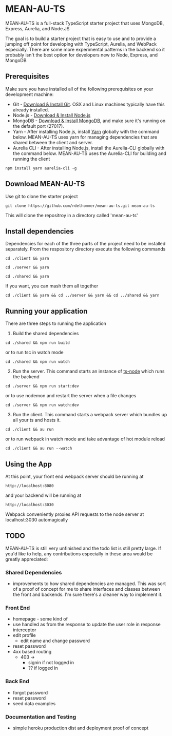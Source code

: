 # MEAN-AU-TS

MEAN-AU-TS is a full-stack TypeScript starter project that uses MongoDB, Express, Aurelia, and Node.JS

The goal is to build a starter project that is easy to use and to provide a jumping off point for developing with TypeScript, Aurelia, and WebPack especially.  There are some more experimental patterns in the backend so it probably isn't the best option for developers new to Node, Express, and MongoDB

## Prerequisites
Make sure you have installed all of the following prerequisites on your development machine:
* Git - [Download & Install Git](https://git-scm.com/downloads). OSX and Linux machines typically have this already installed.
* Node.js - [Download & Install Node.js](https://nodejs.org/en/download/)
* MongoDB - [Download & Install MongoDB](http://www.mongodb.org/downloads), and make sure it's running on the default port (27017).
* Yarn - After installing Node.js, install [Yarn](https://yarnpkg.com/en/) globally with the command below. MEAN-AU-TS uses yarn for managing dependencies that are shared between the client and server.
* Aurelia CLI - After installing Node.js, install the Aurelia-CLI globally with the command below.  MEAN-AU-TS uses the Aurelia-CLI for building and running the client 
```
npm install yarn aurelia-cli -g
```

## Download MEAN-AU-TS
Use git to clone the starter project
```
git clone https://github.com/rdelhommer/mean-au-ts.git mean-au-ts
```
This will clone the repositroy in a directory called 'mean-au-ts'

## Install dependencies
Dependencies for each of the three parts of the project need to be installed separately.  From the respository directory execute the following commands
```
cd ./client && yarn
```
```
cd ./server && yarn
```
```
cd ./shared && yarn
```
If you want, you can mash them all together
```
cd ./client && yarn && cd ../server && yarn && cd ../shared && yarn
```

## Running your application
There are three steps to running the application
1. Build the shared dependencies
```
cd ./shared && npm run build
```
or to run tsc in watch mode
```
cd ./shared && npm run watch
```
2. Run the server.  This command starts an instance of [ts-node](https://github.com/TypeStrong/ts-node/) which runs the backend
```
cd ./server && npm run start:dev
```
or to use nodemon and restart the server when a file changes
```
cd ./server && npm run watch:dev
```
3. Run the client.  This command starts a webpack server which bundles up all your ts and hosts it.
```
cd ./client && au run
```
or to run webpack in watch mode and take advantage of hot module reload
```
cd ./client && au run --watch
```

## Using the App
At this point, your front end webpack server should be running at
```
http://localhost:8080
```
and your backend will be running at
```
http://localhost:3030
```

Webpack conveniently proxies API requests to the node server at localhost:3030 automagically

## TODO
MEAN-AU-TS is still very unfinished and the todo list is still pretty large.  If you'd like to help, any contributions especially in these area would be greatly appreciated:
### Shared Dependencies
* improvements to how shared dependencies are managed.  This was sort of a proof of concept for me to share interfaces and classes between the front and backends.  I'm sure there's a cleaner way to implement it.
### Front End
* homepage - some kind of 
* use handled as from the response to update the user role in response interceptor
* edit profile
  * edit name and change password
* reset password
* 4xx based routing
  * 403 ->
    * signin if not logged in
    * ?? if logged in
### Back End
* forgot password
* reset password
* seed data examples

### Documentation and Testing
* simple heroku production dist and deployment proof of concept
